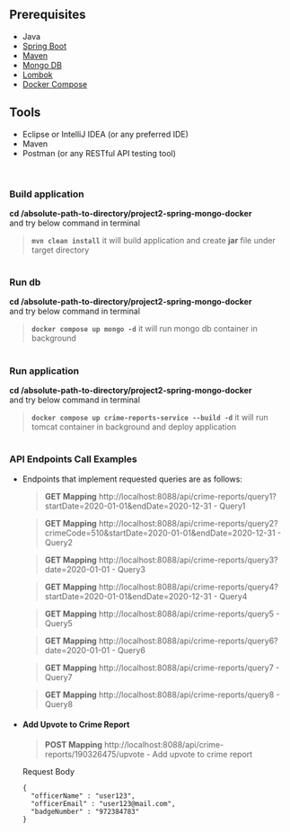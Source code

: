 ## Prerequisites 
- Java
- [Spring Boot](https://spring.io/projects/spring-boot)
- [Maven](https://maven.apache.org/guides/index.html)
- [Mongo DB](https://docs.mongodb.com/guides/)
- [Lombok](https://objectcomputing.com/resources/publications/sett/january-2010-reducing-boilerplate-code-with-project-lombok)
- [Docker Compose](https://docs.docker.com/compose/)


## Tools
- Eclipse or IntelliJ IDEA (or any preferred IDE) 
- Maven 
- Postman (or any RESTful API testing tool)


<br/>


###  Build application
**cd /absolute-path-to-directory/project2-spring-mongo-docker**  
and try below command in terminal
> **```mvn clean install```** it will build application and create **jar** file under target directory 


#

###  Run db
**cd /absolute-path-to-directory/project2-spring-mongo-docker**  
and try below command in terminal
> **``` docker compose up mongo -d ```** it will run mongo db container in background

#

###  Run application
**cd /absolute-path-to-directory/project2-spring-mongo-docker**  
and try below command in terminal
> **``` docker compose up crime-reports-service --build -d ```** it will run tomcat container in background and deploy application

#
    
### API Endpoints Call Examples

- Endpoints that implement requested queries are as follows:
    > **GET Mapping** http://localhost:8088/api/crime-reports/query1?startDate=2020-01-01&endDate=2020-12-31 - Query1
    
    > **GET Mapping** http://localhost:8088/api/crime-reports/query2?crimeCode=510&startDate=2020-01-01&endDate=2020-12-31 - Query2

    > **GET Mapping** http://localhost:8088/api/crime-reports/query3?date=2020-01-01 - Query3
    
    > **GET Mapping** http://localhost:8088/api/crime-reports/query4?startDate=2020-01-01&endDate=2020-12-31 - Query4
   
    > **GET Mapping** http://localhost:8088/api/crime-reports/query5 - Query5
   
    > **GET Mapping** http://localhost:8088/api/crime-reports/query6?date=2020-01-01 - Query6
    
    > **GET Mapping** http://localhost:8088/api/crime-reports/query7 - Query7
    
    > **GET Mapping** http://localhost:8088/api/crime-reports/query8 - Query8
  
    


- #### Add Upvote to Crime Report
    
    > **POST Mapping** http://localhost:8088/api/crime-reports/190326475/upvote  - Add upvote to crime report 
                                                           
    Request Body  
    ```
   {
      "officerName" : "user123",
      "officerEmail" : "user123@mail.com",
      "badgeNumber" : "972384783"
   }
    ``` 
